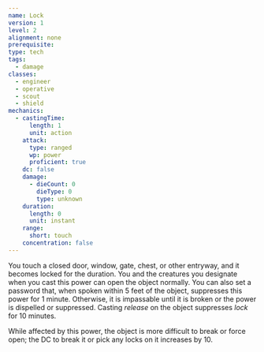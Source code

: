 ```yaml
---
name: Lock
version: 1
level: 2
alignment: none
prerequisite: 
type: tech
tags:
  - damage
classes:
  - engineer
  - operative
  - scout
  - shield
mechanics:
  - castingTime:
      length: 1
      unit: action
    attack:
      type: ranged
      wp: power
      proficient: true
    dc: false
    damage:
      - dieCount: 0
        dieType: 0
        type: unknown
    duration:
      length: 0
      unit: instant
    range:
      short: touch
    concentration: false
---
```

You touch a closed door, window, gate, chest, or other entryway, and it becomes locked for the duration. You and the creatures you designate when you cast this power can open the object normally. You can also set a password that, when spoken within 5 feet of the object, suppresses this power for 1 minute. Otherwise, it is impassable until it is broken or the power is dispelled or suppressed. Casting *release* on the object suppresses *lock* for 10 minutes.

While affected by this power, the object is more difficult to break or force open; the DC to break it or pick any locks on it increases by 10.
    